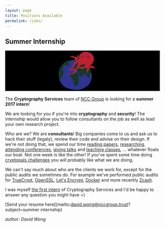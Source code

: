 ```yaml
---
layout: page
title: Positions Available
permalink: /jobs/
---
```


## Summer Internship

![internship](/images/jobs/internship.jpg)

The **Cryptography Services** team of [NCC Group](https://www.nccgroup.trust/us/) is looking for a **summer 2017 intern**!

We are looking for you if you're into **cryptography** and **security**! The internship would allow you to follow consultants on the job as well as lead your own research project.

Who are we? We are **consultants**! Big companies come to us and ask us to hack their stuff (legaly), review their code and advise on their design. If we're not doing that, we spend our time [reading papers](http://cryptoservices.github.io/quantum/2015/12/04/one-time-signatures.html), [researching](http://cryptoservices.github.io/event/2016/06/27/how-to-backdoor-diffie-hellman.html), [attending conferences](http://cryptoservices.github.io/event/2016/06/23/real-world-crypto-2017.html), [giving talks](https://www.youtube.com/watch?v=33RbRid1deo) and [teaching classes](http://cryptoservices.github.io/cryptography/training/2016/02/12/crypto-course-comes-back-to-black-hat.html), ... whatever floats our boat. Not one week is like the other! If you've spent some time doing [cryptopals challenges](http://cryptopals.com/) you will probably like what we are doing.

We can't say much about who are the clients we work for, except for the public audits we sometimes do. For example we've performed public audits for [TrueCrypt](https://opencryptoaudit.org/reports/TrueCrypt_Phase_II_NCC_OCAP_final.pdf), [OpenSSL](http://www.darkreading.com/openssl-to-undergo-major-audit/d/d-id/1319392), [Let's Encrypt](https://letsencrypt.org/2015/04/14/ncc-group-audit.html), [Docker]() and more recently [Zcash](https://z.cash/zh/blog/auditing-zcash.html).

I was myself [the first intern](https://www.cryptologie.net/article/199/my-internship-at-cryptography-services-in-chicago/) of Cryptography Services and I'd be happy to answer any question you might have =)

[Send your resume here](mailto:david.wong@nccgroup.trust?subject=summer internship)

*author: David Wong*
